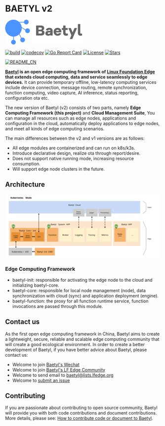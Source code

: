 # BAETYL v2

[![Baetyl-logo](./docs/logo_with_name.png)](https://baetyl.io)

[![build](https://github.com/baetyl/baetyl/workflows/build/badge.svg)](https://github.com/baetyl/baetyl/actions?query=workflow%3Abuild)
[![codecov](https://codecov.io/gh/baetyl/baetyl/branch/master/graph/badge.svg)](https://codecov.io/gh/baetyl/baetyl)
[![Go Report Card](https://goreportcard.com/badge/github.com/baetyl/baetyl)](https://goreportcard.com/report/github.com/baetyl/baetyl) 
[![License](https://img.shields.io/github/license/baetyl/baetyl?color=blue)](LICENSE) 
[![Stars](https://img.shields.io/github/stars/baetyl/baetyl?style=social)](Stars)

[![README_CN](https://img.shields.io/badge/README-%E4%B8%AD%E6%96%87-brightgreen)](./README_CN.md)

**[Baetyl](https://baetyl.io) is an open edge computing framework of
[Linux Foundation Edge](https://www.lfedge.org) that extends cloud computing,
data and service seamlessly to edge devices.** It can provide temporary offline,
low-latency computing services include device connection, message routing,
remote synchronization, function computing, video capture, AI inference,
status reporting, configuration ota etc.

The new version of Baetyl (v2) consists of two parts,
namely **Edge Computing Framework (this project)** and **Cloud Management Suite**,
You can manage all resources such as edge nodes,
applications and configuration in the cloud,
automatically deploy applications to edge nodes,
and meet all kinds of edge computing scenarios.

The main differences between the v2 and v1 versions are as follows:
* All edge modules are containerized and can run on k8s/k3s.
* Introduce declarative design, realize ota through report/desire.
* Does not support native running mode, increasing resource consumption.
* Will support edge node clusters in the future.

## Architecture

![Architecture](./docs/arch_v2.svg)

### Edge Computing Framework
* baetyl-init: responsible for activating the edge node to the cloud
and initializing baetyl-core.
* baetyl-core: responsible for local node management (node),
data synchronization with cloud (sync) and application deployment (engine).
* baetyl-function: the proxy for all function runtime service,
function invocations are passed through this module.

## Contact us

As the first open edge computing framework in China,
Baetyl aims to create a lightweight, secure,
reliable and scalable edge computing community
that will create a good ecological environment.
In order to create a better development of Baetyl,
if you have better advice about Baetyl, please contact us:

- Welcome to join [Baetyl's Wechat](https://baetyl.bj.bcebos.com/Wechat/Wechat-Baetyl.png)
- Welcome to join [Baetyl's LF Edge Community](https://lists.lfedge.org/g/baetyl/topics)
- Welcome to send email to <baetyl@lists.lfedge.org>
- Welcome to [submit an issue](https://github.com/baetyl/baetyl/issues)

## Contributing

If you are passionate about contributing to open source community,
Baetyl will provide you with both code contributions and document contributions.
More details, please see: [How to contribute code or document to Baetyl](./docs/contributing.md).